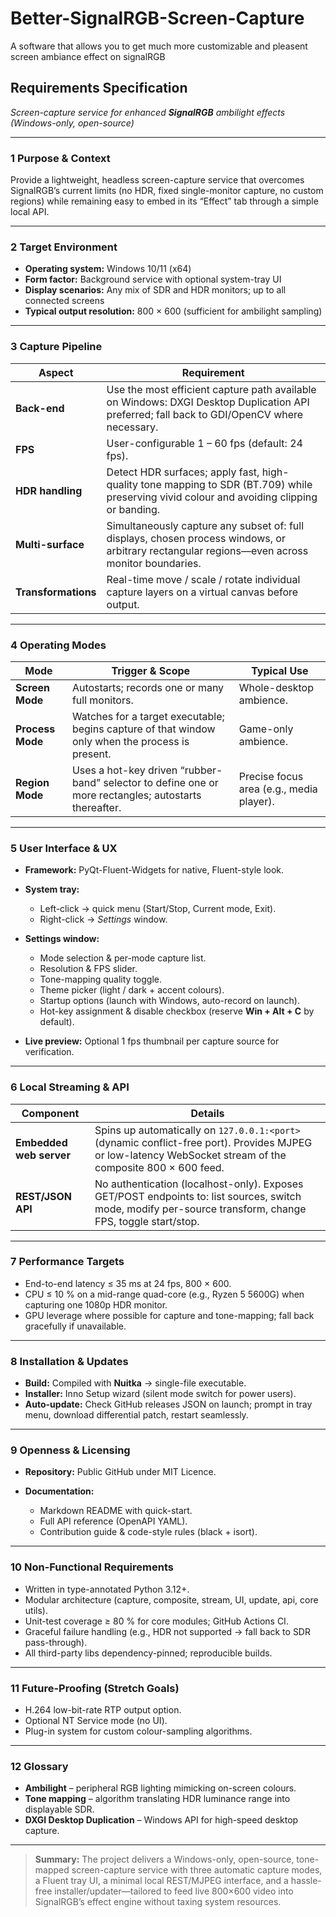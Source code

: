 # Better-SignalRGB-Screen-Capture
A software that allows you to get much more customizable and pleasent screen ambiance effect on signalRGB

## Requirements Specification

*Screen-capture service for enhanced **SignalRGB** ambilight effects (Windows-only, open-source)*

---

### 1  Purpose & Context

Provide a lightweight, headless screen-capture service that overcomes SignalRGB’s current limits (no HDR, fixed single-monitor capture, no custom regions) while remaining easy to embed in its “Effect” tab through a simple local API.

---

### 2  Target Environment

* **Operating system:** Windows 10/11 (x64)
* **Form factor:** Background service with optional system-tray UI
* **Display scenarios:** Any mix of SDR and HDR monitors; up to all connected screens
* **Typical output resolution:** 800 × 600 (sufficient for ambilight sampling)

---

### 3  Capture Pipeline

| Aspect              | Requirement                                                                                                                                   |
| ------------------- | --------------------------------------------------------------------------------------------------------------------------------------------- |
| **Back-end**        | Use the most efficient capture path available on Windows: DXGI Desktop Duplication API preferred; fall back to GDI/OpenCV where necessary.    |
| **FPS**             | User-configurable 1 – 60 fps (default: 24 fps).                                                                                               |
| **HDR handling**    | Detect HDR surfaces; apply fast, high-quality tone mapping to SDR (BT.709) while preserving vivid colour and avoiding clipping or banding.    |
| **Multi-surface**   | Simultaneously capture any subset of: full displays, chosen process windows, or arbitrary rectangular regions—even across monitor boundaries. |
| **Transformations** | Real-time move / scale / rotate individual capture layers on a virtual canvas before output.                                                  |

---

### 4  Operating Modes

| Mode             | Trigger & Scope                                                                                       | Typical Use                              |
| ---------------- | ----------------------------------------------------------------------------------------------------- | ---------------------------------------- |
| **Screen Mode**  | Autostarts; records one or many full monitors.                                                        | Whole-desktop ambience.                  |
| **Process Mode** | Watches for a target executable; begins capture of that window only when the process is present.      | Game-only ambience.                      |
| **Region Mode**  | Uses a hot-key driven “rubber-band” selector to define one or more rectangles; autostarts thereafter. | Precise focus area (e.g., media player). |

---

### 5  User Interface & UX

* **Framework:** PyQt-Fluent-Widgets for native, Fluent-style look.
* **System tray:**

  * Left-click → quick menu (Start/Stop, Current mode, Exit).
  * Right-click → *Settings* window.
* **Settings window:**

  * Mode selection & per-mode capture list.
  * Resolution & FPS slider.
  * Tone-mapping quality toggle.
  * Theme picker (light / dark + accent colours).
  * Startup options (launch with Windows, auto-record on launch).
  * Hot-key assignment & disable checkbox (reserve **Win + Alt + C** by default).
* **Live preview:** Optional 1 fps thumbnail per capture source for verification.

---

### 6  Local Streaming & API

| Component               | Details                                                                                                                                                    |
| ----------------------- | ---------------------------------------------------------------------------------------------------------------------------------------------------------- |
| **Embedded web server** | Spins up automatically on `127.0.0.1:<port>` (dynamic conflict-free port). Provides MJPEG or low-latency WebSocket stream of the composite 800 × 600 feed. |
| **REST/JSON API**       | No authentication (localhost-only). Exposes GET/POST endpoints to: list sources, switch mode, modify per-source transform, change FPS, toggle start/stop.  |

---

### 7  Performance Targets

* End-to-end latency ≤ 35 ms at 24 fps, 800 × 600.
* CPU ≤ 10 % on a mid-range quad-core (e.g., Ryzen 5 5600G) when capturing one 1080p HDR monitor.
* GPU leverage where possible for capture and tone-mapping; fall back gracefully if unavailable.

---

### 8  Installation & Updates

* **Build:** Compiled with **Nuitka** → single-file executable.
* **Installer:** Inno Setup wizard (silent mode switch for power users).
* **Auto-update:** Check GitHub releases JSON on launch; prompt in tray menu, download differential patch, restart seamlessly.

---

### 9  Openness & Licensing

* **Repository:** Public GitHub under MIT Licence.
* **Documentation:**

  * Markdown README with quick-start.
  * Full API reference (OpenAPI YAML).
  * Contribution guide & code-style rules (black + isort).

---

### 10  Non-Functional Requirements

* Written in type-annotated Python 3.12+.
* Modular architecture (capture, composite, stream, UI, update, api, core utils).
* Unit-test coverage ≥ 80 % for core modules; GitHub Actions CI.
* Graceful failure handling (e.g., HDR not supported → fall back to SDR pass-through).
* All third-party libs dependency-pinned; reproducible builds.

---

### 11  Future-Proofing (Stretch Goals)

* H.264 low-bit-rate RTP output option.
* Optional NT Service mode (no UI).
* Plug-in system for custom colour-sampling algorithms.

---

### 12  Glossary

* **Ambilight** – peripheral RGB lighting mimicking on-screen colours.
* **Tone mapping** – algorithm translating HDR luminance range into displayable SDR.
* **DXGI Desktop Duplication** – Windows API for high-speed desktop capture.

---

> **Summary:** The project delivers a Windows-only, open-source, tone-mapped screen-capture service with three automatic capture modes, a Fluent tray UI, a minimal local REST/MJPEG interface, and a hassle-free installer/updater—tailored to feed live 800×600 video into SignalRGB’s effect engine without taxing system resources.
